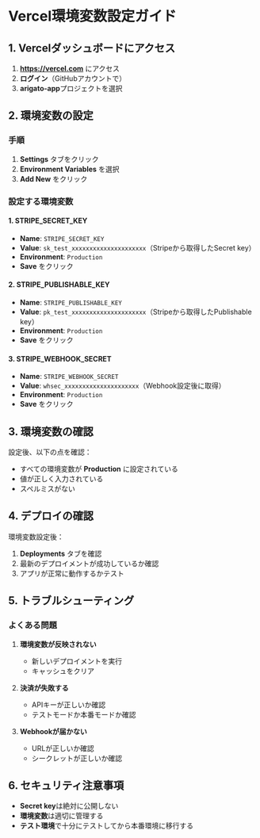 # Vercel環境変数設定ガイド

## 1. Vercelダッシュボードにアクセス

1. **https://vercel.com** にアクセス
2. **ログイン**（GitHubアカウントで）
3. **arigato-app**プロジェクトを選択

## 2. 環境変数の設定

### 手順
1. **Settings** タブをクリック
2. **Environment Variables** を選択
3. **Add New** をクリック

### 設定する環境変数

#### 1. STRIPE_SECRET_KEY
- **Name**: `STRIPE_SECRET_KEY`
- **Value**: `sk_test_xxxxxxxxxxxxxxxxxxxxx`（Stripeから取得したSecret key）
- **Environment**: `Production`
- **Save** をクリック

#### 2. STRIPE_PUBLISHABLE_KEY
- **Name**: `STRIPE_PUBLISHABLE_KEY`
- **Value**: `pk_test_xxxxxxxxxxxxxxxxxxxxx`（Stripeから取得したPublishable key）
- **Environment**: `Production`
- **Save** をクリック

#### 3. STRIPE_WEBHOOK_SECRET
- **Name**: `STRIPE_WEBHOOK_SECRET`
- **Value**: `whsec_xxxxxxxxxxxxxxxxxxxxx`（Webhook設定後に取得）
- **Environment**: `Production`
- **Save** をクリック

## 3. 環境変数の確認

設定後、以下の点を確認：
- すべての環境変数が **Production** に設定されている
- 値が正しく入力されている
- スペルミスがない

## 4. デプロイの確認

環境変数設定後：
1. **Deployments** タブを確認
2. 最新のデプロイメントが成功しているか確認
3. アプリが正常に動作するかテスト

## 5. トラブルシューティング

### よくある問題
1. **環境変数が反映されない**
   - 新しいデプロイメントを実行
   - キャッシュをクリア

2. **決済が失敗する**
   - APIキーが正しいか確認
   - テストモードか本番モードか確認

3. **Webhookが届かない**
   - URLが正しいか確認
   - シークレットが正しいか確認

## 6. セキュリティ注意事項

- **Secret key**は絶対に公開しない
- **環境変数**は適切に管理する
- **テスト環境**で十分にテストしてから本番環境に移行する 